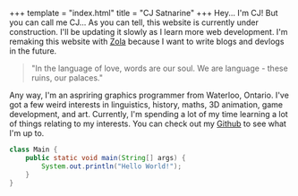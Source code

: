 +++
template = "index.html"
title = "CJ Satnarine"
+++
Hey... I'm CJ! But you can call me CJ... As you can tell, this website is currently under construction. I'll be updating it slowly as I learn more web development. I'm remaking this website with [Zola](https://www.getzola.org/) because I want to write blogs and devlogs in the future.

> "In the language of love, words are our soul. We are language - these ruins, our palaces."

Any way, I'm an aspriring graphics programmer from Waterloo, Ontario. I've got a few weird interests in linguistics, history, maths, 3D animation, game development, and art.
Currently, I'm spending a lot of my time learning a lot of things relating to my interests. You can check out my <a href="https://github.com/CJSatnarine" target="_blank">Github</a> to see what I'm up to.

```java
class Main {
    public static void main(String[] args) {
        System.out.println("Hello World!");
    } 
}
```

<canvas id="rendering_canvas"/>

